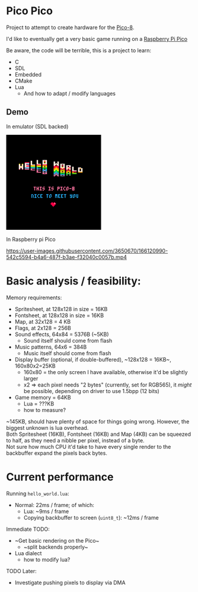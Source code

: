 # Pico Pico

Project to attempt to create hardware for the [Pico-8](https://www.lexaloffle.com/pico-8.php).

I'd like to eventually get a very basic game running on a [Raspberry Pi Pico](https://www.raspberrypi.com/documentation/microcontrollers/raspberry-pi-pico.html)

Be aware, the code will be terrible, this is a project to learn:

* C
* SDL
* Embedded
* CMake
* Lua
    * And how to adapt / modify languages

## Demo

In emulator (SDL backed)

![Hello world](artifacts/hello_world.gif?raw=1)

In Raspberry pi Pico

https://user-images.githubusercontent.com/3650670/166120990-542c5594-b4a6-487f-b3ae-f32040c0057b.mp4

# Basic analysis / feasibility:

Memory requirements:

* Spritesheet, at 128x128 in size = 16KB 
* Fontsheet, at 128x128 in size = 16KB
* Map, at 32x128 = 4 KB
* Flags, at 2x128 = 256B
* Sound effects, 64x84 = 5376B (~5KB)
    * Sound itself should come from flash
* Music patterns, 64x6 = 384B
    * Music itself should come from flash
* Display buffer (optional, if double-buffered), ~128x128 = 16KB~, 160x80x2=25KB
    * 160x80 = the only screen I have available, otherwise it'd be slightly larger
    * x2 => each pixel needs "2 bytes" (currently, set for RGB565), it _might_ be possible, depending on driver to use 1.5bpp (12 bits) 
* Game memory = 64KB
    * Lua = ???KB
    * how to measure?

~145KB, should have plenty of space for things going wrong. However, the biggest unknown is lua overhead.  
Both Spritesheet (16KB), Fontsheet (16KB) and Map (4KB) can be squeezed to half, as they need a nibble per pixel, instead of a byte.  
Not sure how much CPU it'd take to have every single render to the backbuffer expand the pixels back bytes.

# Current performance

Running `hello_world.lua`:

* Normal: 22ms / frame; of which:
    * Lua: ~9ms / frame
    * Copying backbuffer to screen (`uint8_t`): ~12ms / frame

Immediate TODO:

* ~Get basic rendering on the Pico~
    * ~split backends properly~
* Lua dialect
    * how to modify lua?

TODO Later:

* Investigate pushing pixels to display via DMA
